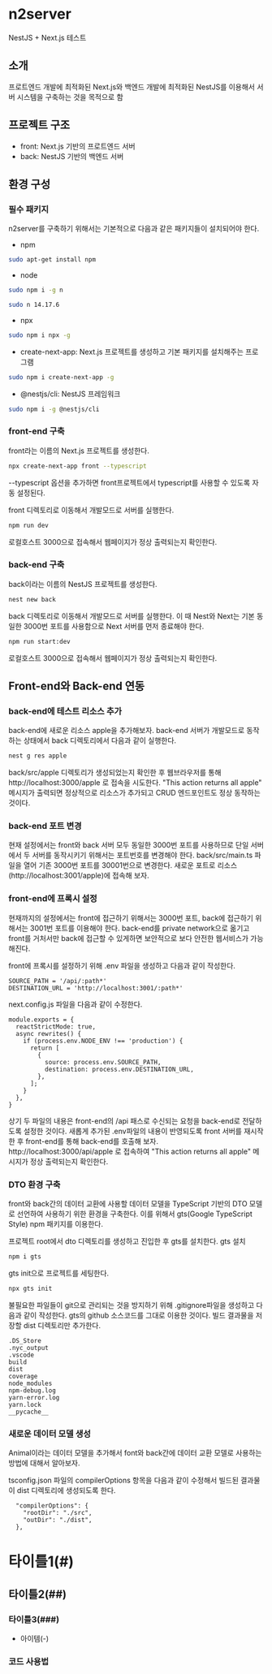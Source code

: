 # n2server
NestJS + Next.js 테스트

## 소개
프로트엔드 개발에 최적화된 Next.js와 백엔드 개발에 최적화된 NestJS를 이용해서 서버 시스템을 구축하는 것을 목적으로 함

## 프로젝트 구조
- front: Next.js 기반의 프로트엔드 서버
- back: NestJS 기반의 백엔드 서버

## 환경 구성

### 필수 패키지
n2server를 구축하기 위해서는 기본적으로 다음과 같은 패키지들이 설치되어야 한다.
- npm
```bash
sudo apt-get install npm
```
- node 
```bash
sudo npm i -g n
```
```bash
sudo n 14.17.6
```
- npx
```bash
sudo npm i npx -g
```
- create-next-app: Next.js 프로젝트를 생성하고 기본 패키지를 설치해주는 프로그램
```bash
sudo npm i create-next-app -g
```
- @nestjs/cli: NestJS 프레임워크
```bash
sudo npm i -g @nestjs/cli
```

### front-end 구축
front라는 이름의 Next.js 프로젝트를 생성한다.
```bash
npx create-next-app front --typescript
```
--typescript 옵션을 추가하면 front프로젝트에서 typescript를 사용할 수 있도록 자동 설정된다.  
  
  
front 디렉토리로 이동해서 개발모드로 서버를 실행한다.
```bash
npm run dev
```

로컬호스트 3000으로 접속해서 웹페이지가 정상 출력되는지 확인한다.

### back-end 구축
back이라는 이름의 NestJS 프로젝트를 생성한다.
```bash
nest new back
```

back 디렉토리로 이동해서 개발모드로 서버를 실행한다. 이 때 Nest와 Next는 기본 동일한 3000번 포트를 사용함으로 Next 서버를 먼저 종료해야 한다.
```bash
npm run start:dev
```
로컬호스트 3000으로 접속해서 웹페이지가 정상 출력되는지 확인한다.

## Front-end와 Back-end 연동

### back-end에 테스트 리소스 추가
back-end에 새로운 리소스 apple을 추가해보자. 
back-end 서버가 개발모드로 동작하는 상태에서 back 디렉토리에서 다음과 같이 실행한다.
```bash
nest g res apple
```

back/src/apple 디렉토리가 생성되었는지 확인한 후 웹브라우저를 통해 http://localhost:3000/apple 로 접속을 시도한다.
"This action returns all apple" 메시지가 출력되면 정상적으로 리소스가 추가되고 CRUD 엔드포인트도 정상 동작하는 것이다.

### back-end 포트 변경
현재 설정에서는 front와 back 서버 모두 동일한 3000번 포트를 사용하므로 단일 서버에서 두 서버를 동작시키기 위해서는 포트번호를 변경해야 한다. 
back/src/main.ts 파일을 열어 기존 3000번 포트를 30001번으로 변경한다.
새로운 포트로 리소스(http://localhost:3001/apple)에 접속해 보자.

### front-end에 프록시 설정
현재까지의 설정에서는 front에 접근하기 위해서는 3000번 포트, back에 접근하기 위해서는 3001번 포트를 이용해야 한다. back-end를 private network으로 옮기고 front를 거처서만 back에 접근할 수 있게하면 보안적으로 보다 안전한 웹서비스가 가능해진다.

front에 프록시를 설정하기 위해 .env 파일을 생성하고 다음과 같이 작성한다.
```
SOURCE_PATH = '/api/:path*'
DESTINATION_URL = 'http://localhost:3001/:path*'
```

next.config.js 파일을 다음과 같이 수정한다.
```
module.exports = {
  reactStrictMode: true,
  async rewrites() {
    if (process.env.NODE_ENV !== 'production') {
      return [
        {
          source: process.env.SOURCE_PATH,
          destination: process.env.DESTINATION_URL,
        },
      ];
    }
  },
}
```

상기 두 파일의 내용은 front-end의 /api 패스로 수신되는 요청을 back-end로 전달하도록 설정한 것이다.
새롭게 추가된 .env파일의 내용이 반영되도록 front 서버를 재시작 한 후 front-end를 통해 back-end를 호출해 보자. 
http://localhost:3000/api/apple 로 접속하여 "This action returns all apple" 메시지가 정상 출력되는지 확인한다.


### DTO 환경 구축
front와 back간의 데이터 교환에 사용할 데이터 모델을 TypeScript 기반의 DTO 모델로 선언하여 사용하기 위한 환경을 구축한다. 이를 위해서 gts(Google TypeScript Style) npm 패키지를 이용한다.

프로젝트 root에서 dto 디렉토리를 생성하고 진입한 후 gts를 설치한다.
gts 설치
```bash
npm i gts
```

gts init으로 프로젝트를 세팅한다.
```bash
npx gts init
```

불필요한 파일들이 git으로 관리되는 것을 방지하기 위해 .gitignore파일을 생성하고 다음과 같이 작성한다. gts의 github 소스코드를 그대로 이용한 것이다. 빌드 결과물을 저장할 dist 디렉토리만 추가한다.
```
.DS_Store
.nyc_output
.vscode
build
dist
coverage
node_modules
npm-debug.log
yarn-error.log
yarn.lock
__pycache__
```

### 새로운 데이터 모델 생성
Animal이라는 데이터 모델을 추가해서 font와 back간에 데이터 교환 모델로 사용하는 방법에 대해서 알아보자.

tsconfig.json 파일의 compilerOptions 항목을 다음과 같이 수정해서 빌드된 결과물이 dist 디렉토리에 생성되도록 한다.
```
  "compilerOptions": {
    "rootDir": "./src",
    "outDir": "./dist",
  },
```



# 타이틀1(#)
## 타이틀2(##)
### 타이틀3(###)
- 아이템(-)
### 코드 사용법

```bash
```
